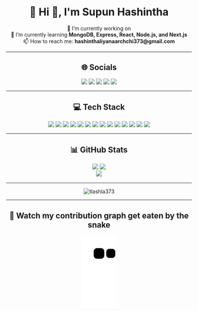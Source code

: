 <h1 align="center">💫 Hi 👋, I'm Supun Hashintha</h1>

<p align="center">
🔭 I’m currently working on <br>
🌱 I’m currently learning <b>MongoDB, Express, React, Node.js, and Next.js</b><br>
📫 How to reach me: <b>hashinthaliyanaarchchi373@gmail.com</b>
</p>

---

<h2 align="center">🌐 Socials</h2>
<p align="center">
  <a href="https://facebook.com/supun hashintha"><img src="https://img.shields.io/badge/Facebook-%231877F2.svg?logo=Facebook&logoColor=white"/></a>
  <a href="https://instagram.com/supun hashintha"><img src="https://img.shields.io/badge/Instagram-%23E4405F.svg?logo=Instagram&logoColor=white"/></a>
  <a href="https://linkedin.com/in/supun hashintha"><img src="https://img.shields.io/badge/LinkedIn-%230077B5.svg?logo=linkedin&logoColor=white"/></a>
  <a href="https://x.com/supun hashintha"><img src="https://img.shields.io/badge/X-black.svg?logo=X&logoColor=white"/></a>
  <a href="mailto:hashinthaliyanaarchchi373@gmail.com"><img src="https://img.shields.io/badge/Email-D14836?logo=gmail&logoColor=white"/></a>
</p>

---

<h2 align="center">💻 Tech Stack</h2>
<p align="center">
  <img src="https://img.shields.io/badge/html5-%23E34F26.svg?style=for-the-badge&logo=html5&logoColor=white"/>
  <img src="https://img.shields.io/badge/java-%23ED8B00.svg?style=for-the-badge&logo=openjdk&logoColor=white"/>
  <img src="https://img.shields.io/badge/javascript-%23323330.svg?style=for-the-badge&logo=javascript&logoColor=%23F7DF1E"/>
  <img src="https://img.shields.io/badge/python-3670A0?style=for-the-badge&logo=python&logoColor=ffdd54"/>
  <img src="https://img.shields.io/badge/typescript-%23007ACC.svg?style=for-the-badge&logo=typescript&logoColor=white"/>
  <img src="https://img.shields.io/badge/css3-%231572B6.svg?style=for-the-badge&logo=css3&logoColor=white"/>
  <img src="https://img.shields.io/badge/AWS-%23FF9900.svg?style=for-the-badge&logo=amazon-aws&logoColor=white"/>
  <img src="https://img.shields.io/badge/react-%2320232a.svg?style=for-the-badge&logo=react&logoColor=%2361DAFB"/>
  <img src="https://img.shields.io/badge/MongoDB-%234ea94b.svg?style=for-the-badge&logo=mongodb&logoColor=white"/>
  <img src="https://img.shields.io/badge/mysql-4479A1.svg?style=for-the-badge&logo=mysql&logoColor=white"/>
  <img src="https://img.shields.io/badge/firebase-a08021?style=for-the-badge&logo=firebase&logoColor=ffcd34"/>
  <img src="https://img.shields.io/badge/figma-%23F24E1E.svg?style=for-the-badge&logo=figma&logoColor=white"/>
  <img src="https://img.shields.io/badge/git-%23F05033.svg?style=for-the-badge&logo=git&logoColor=white"/>
  <img src="https://img.shields.io/badge/github-%23121011.svg?style=for-the-badge&logo=github&logoColor=white"/>
</p>

---

<h2 align="center">📊 GitHub Stats</h2>
<p align="center">
  <img src="https://github-readme-stats.vercel.app/api?username=tlashla373&theme=tokyonight&hide_border=false&include_all_commits=true&count_private=true"/>
  <img src="https://nirzak-streak-stats.vercel.app/?user=tlashla373&theme=tokyonight&hide_border=false"/><br/>
  <img src="https://github-readme-stats.vercel.app/api/top-langs/?username=tlashla373&theme=tokyonight&hide_border=false&include_all_commits=true&count_private=true&layout=compact"/>
</p>

---

<p align="center">
  <img src="https://komarev.com/ghpvc/?username=tlashla373&label=Profile%20views&color=0e75b6&style=flat" alt="tlashla373" />
</p>

---

<h2 align="center">🐍 Watch my contribution graph get eaten by the snake</h2>
<p align="center">
  <img src="https://raw.githubusercontent.com/tlashla373/tlashla373/output/github-contribution-grid-snake.svg" alt="snake gif"/>
</p>


